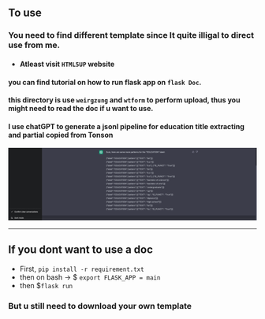 ## To use

### You need to find different template since It quite illigal to direct use from me.
- ####  Atleast visit `HTML5UP` website

#### you can find tutorial on how to run flask app on `flask Doc`.

#### this directory is use `weirgzung` and `wtform` to perform upload, thus you might need to read the doc if u want to use.

#### I use chatGPT to generate a jsonl pipeline for education title extracting and partial copied from Tonson
<img src = 'chatgpt.png'>


----------------

## If you dont want to use a doc

- First, `pip install -r requirement.txt`
- then on bash -> $ `export FLASK_APP = main`
- then $`flask run`
### But u still need to download your own template